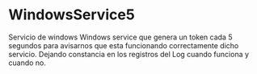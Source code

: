 # WindowsService5
Servicio de windows
Windows service que genera un token cada 5 segundos para avisarnos que esta funcionando correctamente dicho servicio.
Dejando constancia en los registros del Log cuando funciona y cuando no.
